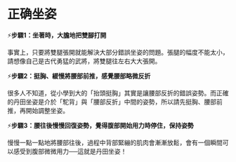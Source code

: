 # 正确坐姿

⚡️**步驟1：坐著時，大膽地把雙腳打開**　

事實上，只要將雙腿張開就能解決大部分錯誤坐姿的問題。張腿的幅度不能太小，請想像自己是古代勇猛的武將，將雙腿往左右大大張開。

⚡️**步驟2：挺胸、緩慢將腰部前推，感覺腰部略微反折**　

很多人不知道，從小學到大的「抬頭挺胸」其實是讓腰部反折的錯誤姿勢。而正確的丹田坐姿是介於「駝背」與「腰部反折」中間的姿勢，所以請先挺胸、腰部前推，再開始調整坐姿。

⚡️**步驟3：腰往後慢慢回復姿勢，覺得腹部開始用力時停住，保持姿勢**

慢慢一點一點地將腰部往後，過程中背部緊繃的肌肉會漸漸放鬆，會有一個瞬間可以感受到腹部微微用力──這就是丹田坐姿！